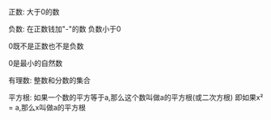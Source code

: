 正数: 大于0的数

负数: 在正数钱加"-"的数 负数小于0

0既不是正数也不是负数

0是最小的自然数

有理数: 整数和分数的集合

平方根: 如果一个数的平方等于a,那么这个数叫做a的平方根(或二次方根)
       即如果x² = a,那么x叫做a的平方根



